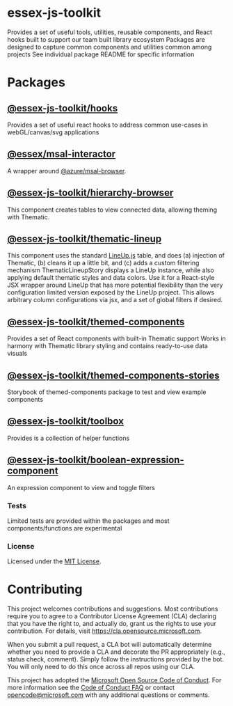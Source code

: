 # essex-js-toolkit

Provides a set of useful tools, utilities, reusable components, and React hooks built to support our team built library ecosystem
Packages are designed to capture common components and utilities common among projects
See individual package README for specific information

# Packages

## [@essex-js-toolkit/hooks](packages/hooks/README.md)

Provides a set of useful react hooks to address common use-cases in webGL/canvas/svg applications

## [@essex/msal-interactor](packages/msal-interactor/README.md)

A wrapper around [@azure/msal-browser](https://www.npmjs.com/package/@azure/msal-browser).

## [@essex-js-toolkit/hierarchy-browser](packages/hierarchy-browser/README.md)

This component creates tables to view connected data, allowing theming with Thematic.

## [@essex-js-toolkit/thematic-lineup](packages/thematic-lineup/README.md)

This component uses the standard [LineUp.js](https://lineup.js.org/) table, and does (a) injection of Thematic, (b) cleans it up a little bit, and (c) adds a custom filtering mechanism
ThematicLineupStory displays a LineUp instance, while also applying default thematic styles and data colors.
Use it for a React-style JSX wrapper around LineUp that has more potential flexibility than the very configuration limited version exposed by the LineUp project.
This allows arbitrary column configurations via jsx, and a set of global filters if desired.

## [@essex-js-toolkit/themed-components](packages/themed-components/README.md)

Provides a set of React components with built-in Thematic support
Works in harmony with Thematic library styling and contains ready-to-use data visuals

## [@essex-js-toolkit/themed-components-stories](packages/themed-components-stories/README.md)

Storybook of themed-components package to test and view example components

## [@essex-js-toolkit/toolbox](packages/toolbox/README.md)

Provides is a collection of helper functions

## [@essex-js-toolkit/boolean-expression-component](packages/boolean-expression-component/README.md)

An expression component to view and toggle filters

### Tests

Limited tests are provided within the packages and most components/functions are experimental

### License

Licensed under the [MIT License](./LICENSE).

# Contributing

This project welcomes contributions and suggestions. Most contributions require you to agree to a
Contributor License Agreement (CLA) declaring that you have the right to, and actually do, grant us
the rights to use your contribution. For details, visit https://cla.opensource.microsoft.com.

<!-- docs disable Simply -->

When you submit a pull request, a CLA bot will automatically determine whether you need to provide
a CLA and decorate the PR appropriately (e.g., status check, comment). Simply follow the instructions
provided by the bot. You will only need to do this once across all repos using our CLA.

<!-- docs enable Simply -->

This project has adopted the [Microsoft Open Source Code of Conduct](https://opensource.microsoft.com/codeofconduct/).
For more information see the [Code of Conduct FAQ](https://opensource.microsoft.com/codeofconduct/faq/) or
contact [opencode@microsoft.com](mailto:opencode@microsoft.com) with any additional questions or comments.
